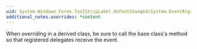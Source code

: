 ```yaml
---
uid: System.Windows.Forms.ToolStripLabel.OnFontChanged(System.EventArgs)
additional_notes.overrides: *content
---
```


<p>When overriding <xref href="System.Windows.Forms.ToolStripLabel.OnFontChanged(System.EventArgs)"></xref> in a derived class, be sure to call the base class's <xref href="System.Windows.Forms.ToolStripLabel.OnFontChanged(System.EventArgs)"></xref> method so that registered delegates receive the event.</p>


